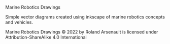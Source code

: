 Marine Robotics Drawings

Simple vector diagrams created using inkscape of marine robotics concepts and vehicles.


Marine Robotics Drawings © 2022 by Roland Arsenault is licensed under Attribution-ShareAlike 4.0 International


